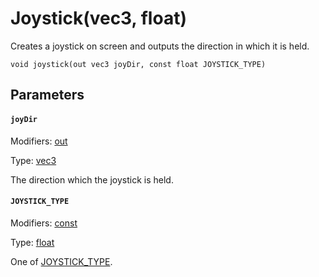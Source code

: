 

# Joystick(vec3, float)

Creates a joystick on screen and outputs the direction in which it is held.

```
void joystick(out vec3 joyDir, const float JOYSTICK_TYPE)
```

## Parameters

#### `joyDir`
Modifiers: [out](/MdDocs/Modifiers/Out.md)

Type: [vec3](/MdDocs/Types/Vec3.md)

The direction which the joystick is held.

#### `JOYSTICK_TYPE`
Modifiers: [const](/MdDocs/Modifiers/Constant.md)

Type: [float](/MdDocs/Types/Float.md)

One of [JOYSTICK_TYPE](/MdDocs/Constants/JOYSTICK_TYPE.md).


